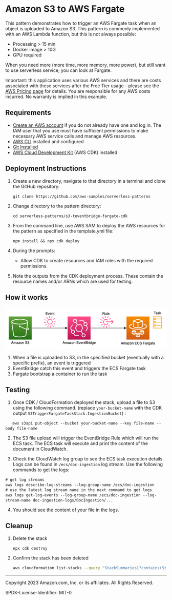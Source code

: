 # Amazon S3 to AWS Fargate

This pattern demonstrates how to trigger an AWS Fargate task when an object is uploaded to Amazon S3.
This pattern is commonly implemented with an AWS Lambda function, but this is not always possible:
- Processing > 15 min
- Docker image > 10G
- GPU required

When you need more (more time, more memory, more power), but still want to use serverless service, you can look at Fargate.

Important: this application uses various AWS services and there are costs associated with these services after the Free Tier usage - please see the [AWS Pricing page](https://aws.amazon.com/pricing/) for details. You are responsible for any AWS costs incurred. No warranty is implied in this example.

## Requirements

* [Create an AWS account](https://portal.aws.amazon.com/gp/aws/developer/registration/index.html) if you do not already have one and log in. The IAM user that you use must have sufficient permissions to make necessary AWS service calls and manage AWS resources.
* [AWS CLI](https://docs.aws.amazon.com/cli/latest/userguide/install-cliv2.html) installed and configured
* [Git Installed](https://git-scm.com/book/en/v2/Getting-Started-Installing-Git)
* [AWS Cloud Development Kit](https://docs.aws.amazon.com/cdk/v2/guide/getting_started.html) (AWS CDK) installed

## Deployment Instructions

1. Create a new directory, navigate to that directory in a terminal and clone the GitHub repository:
    ``` 
    git clone https://github.com/aws-samples/serverless-patterns
    ```
2. Change directory to the pattern directory:
    ```
    cd serverless-patterns/s3-teventbridge-fargate-cdk
    ```
3. From the command line, use AWS SAM to deploy the AWS resources for the pattern as specified in the template.yml file:
    ```
    npm install && npx cdk deploy
    ```
4. During the prompts:
    * Allow CDK to create resources and IAM roles with the required permissions.

5. Note the outputs from the CDK deployment process. These contain the resource names and/or ARNs which are used for testing.

## How it works

![Architecture](doc/archi.png)

1. When a file is uploaded to S3, in the specified bucket (eventually with a specific prefix), an event is triggered
2. EventBridge catch this event and triggers the ECS Fargate task
3. Fargate bootstrap a container to run the task

## Testing

1. Once CDK / CloudFormation deployed the stack, upload a file to S3 using the following command.
   (replace `your-bucket-name` with the CDK output `S3TriggerFargateTaskStack.IngestionBucket`) :

```shell
   aws s3api put-object --bucket your-bucket-name --key file-name --body file-name
``` 

2. The S3 file upload will trigger the EventBridge Rule which will run the ECS task. The ECS task will execute and print the content of the document in CloudWatch.

3. Check the CloudWatch log group to see the ECS task execution details. Logs can be found in `/ecs/doc-ingestion` log stream. 
Use the following commands to get the logs:

```shell
# get log streams
aws logs describe-log-streams --log-group-name /ecs/doc-ingestion
# use the latest log stream name in the next command to get logs
aws logs get-log-events --log-group-name /ecs/doc-ingestion --log-stream-name doc-ingestion-logs/DocIngestion/...
```

4. You should see the content of your file in the logs.

## Cleanup

1. Delete the stack
    ```bash
    npx cdk destroy
    ```
2. Confirm the stack has been deleted
    ```bash
    aws cloudformation list-stacks --query "StackSummaries[?contains(StackName,'S3TriggerFargateTaskStack')].StackStatus"
    ```
----
Copyright 2023 Amazon.com, Inc. or its affiliates. All Rights Reserved.

SPDX-License-Identifier: MIT-0
